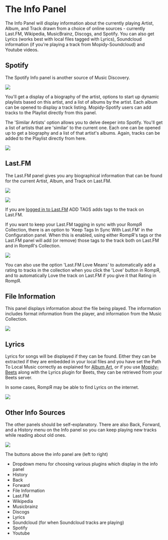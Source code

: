 # The Info Panel

The Info Panel will display information about the currently playing Artist, Album, and Track drawn from a choice of online sources - currently Last.FM, Wikipedia, MusicBrainz, Discogs, and Spotify. You can also get Lyrics (works best with local files tagged with Lyrics), Soundcloud information (if you're playing a track from Mopidy-Soundcloud) and Youtube videos.

## Spotify

The Spotify Info panel is another source of Music Discovery.

![](images/infopanel1.png)

You'll get a display of a biography of the artist, options to start up dynamic playlists based on this artist, and a list of albums by the artist. Each album can be opened to display a track listing. Mopidy-Spotify users can add tracks to the Playlist directly from this panel.

The 'Similar Artists' option allows you to delve deeper into Spotify. You'll get a list of artists that are 'similar' to the current one. Each one can be opened up to get a biography and a list of that artist's albums. Again, tracks can be added to the Playlist directly from here.

![](images/infopanel2.png)

## Last.FM

The Last.FM panel gives you any biographical information that can be found for the current Artist, Album, and Track on Last.FM.

![](images/infopanel3.png)

![](images/infopanel4.png)

If you are [logged in to Last.FM](/RompR/LastFM) ADD TAGS adds tags to the track on Last.FM.

If you want to keep your Last.FM tagging in sync with your RompЯ Collection, there is an option to 'Keep Tags In Sync With Last.FM' in the Configuration panel. When this is enabled, using either RompЯ's tags or the Last.FM panel will add (or remove) those tags to the track both on Last.FM and in RompЯ's Collection.

![](images/lfmsync.png)

You can also use the option 'Last.FM Love Means' to automatically add a rating to tracks in the collection when you click the 'Love' button in RompЯ, and to automatically Love the track on Last.FM if you give it that Rating in RompЯ.

## File Information

This panel displays information about the file being played. The information includes format information from the player, and information from the Music Collection.

![](images/trackinfo.png)

## Lyrics

Lyrics for songs will be displayed if they can be found. Either they can be extracted if they are embedded in your local files and you have set the Path To Local Music correctly as explained for [Album Art](/RompR/Album-Art-Manager#using-local-images), or if you use [Mopidy-Beets](/RompR/Rompr-And-Mopidy) along with the Lyrics plugin for Beets, they can be retrieved from your Beets server.

In some cases, RompЯ may be able to find Lyrics on the internet.

![](images/lyrics.png)

## Other Info Sources

The other panels should be self-explanatory. There are also Back, Forward, and a History menu on the Info panel so you can keep playing new tracks while reading about old ones.

![](images/infopanel5.png)

The buttons above the info panel are (left to right)

* Dropdown menu for choosing various plugins which display in the info panel
* History
* Back
* Forward
* File Information
* Last.FM
* Wikipedia
* Musicbrainz
* Discogs
* Lyrics
* Soundcloud (for when Soundcloud tracks are playing)
* Spotify
* Youtube
